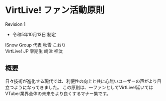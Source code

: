 # VirtLive! ファン活動原則
Revision 1

- 令和5年10月13日 制定

ISnow Group 代表 秋雪 こおり  
VirtLive! JP 零期生 崎津 祥汰

## 概要
日々技術が進化する現代では、利便性の向上と共に心無いユーザーの声がより目立つようになってきました。
この原則は、一ファンとしてVirtLive!延いてはVTuber業界全体の未来をより良くするマナー集です。

## 
<!--stackedit_data:
eyJoaXN0b3J5IjpbLTU5Njg0MTE2NF19
-->